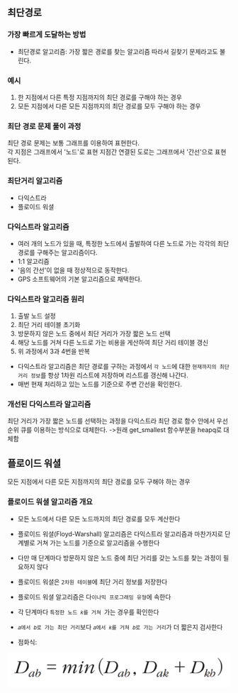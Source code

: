 ## 최단경로

### 가장 빠르게 도달하는 방법

- 최단경로 알고리즘: 가장 짧은 경로를 찾는 알고리즘
  따라서 길찾기 문제라고도 불린다.

### 예시

1. 한 지점에서 다른 특정 지점까지의 최단 경로를 구해야 하는 경우
2. 모든 지점에서 다른 모든 지점까지의 최단 경로를 모두 구해야 하는 경우

### 최단 경로 문제 풀이 과정

최단 경로 문제는 보통 그래프를 이용하여 표현한다. \
각 지점은 그래프에서 '노드'로 표현
지점간 연결된 도로는 그래프에서 '간선'으로 표현된다.

### 최단거리 알고리즘

- 다익스트라
- 플로이드 워셜

### 다익스트라 알고리즘

- 여러 개의 노드가 있을 때, 특정한 노드에서 출발하여 다른 노드로 가는 각각의 최단 경로를 구해주는 알고리즘이다.
- 1:1 알고리즘
- '음의 간선'이 없을 때 정상적으로 동작한다.
- GPS 소프트웨어의 기본 알고리즘으로 채택한다.

### 다익스트라 알고리즘 원리

1. 출발 노드 설정
2. 최단 거리 테이블 초기화
3. 방문하지 않은 노드 중에서 최단 거리가 가장 짧은 노드 선택
4. 해당 노드를 거쳐 다른 노드로 가는 비용을 게산하여 최단 거리 테이블 갱신
5. 위 과정에서 3과 4번을 반복

- 다익스트라 알고리즘은 최단 경로를 구하는 과정에서 `각 노드`에 대한 `현재까지의 최단 거리 정보`를 항상 1차원 리스트에 저장하며 리스트를 갱신해 나간다.
- 매번 현재 처리하고 있는 노드를 기준으로 주변 간선을 확인한다.

### 개선된 다익스트라 알고리즘

최단 거리가 가장 짧은 노드를 선택하는 과정을 다익스트라 최단 경로 함수 안에서 우선순위 큐를 이용하는 방식으로 대체한다. ->원래 get_smallest 함수부분을 heapq로 대체함

## 플로이드 워셜

모든 지점에서 다른 모든 지점까지의 최단 경로를 모두 구해야 하는 경우

### 플로이드 워셜 알고리즘 개요
- 모든 노드에서 다른 모든 노드까지의 최단 경로를 모두 계산한다

- 플로이드 워셜(Floyd-Warshall) 알고리즘은 다익스트라 알고리즘과 마찬가지로 단계별로 거쳐 가는 노드를 기준으로 알고리즘을 수행한다

- 다만 매 단계마다 방문하지 않은 노드 중에 최단 거리를 갖는 노드를 찾는 과정이 필요하지 않다

- 플로이드 워셜은 `2차원 테이블`에 최단 거리 정보를 저장한다

- 플로이드 워셜 알고리즘은 다`이나믹 프로그래밍 유형`에 속한다

- 각 단계마다 `특정한 노드 𝑘를 거쳐 `가는 경우를 확인한다

- `𝑎에서 𝑏로 가는 최단 거리`보다 `𝑎에서 𝑘를 거쳐 𝑏로 가는 거리`가 더 짧은지 검사한다

- 점화식:
<img src= './floyd.png'>